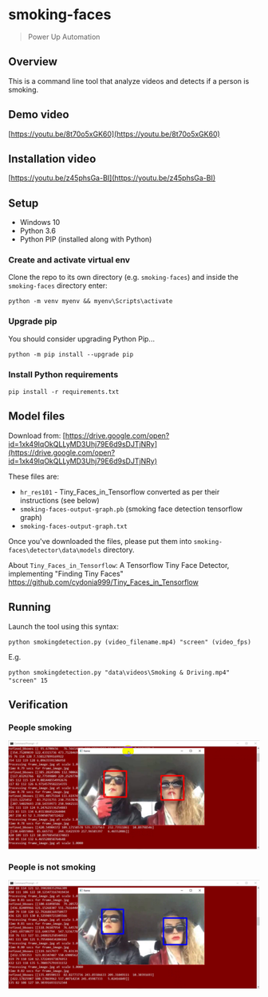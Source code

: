 # smoking-faces
> Power Up Automation

## Overview

This is a command line tool that analyze videos and detects if a person is smoking.

## Demo video

[https://youtu.be/8t70o5xGK60](https://youtu.be/8t70o5xGK60)

## Installation video

[https://youtu.be/z45phsGa-BI](https://youtu.be/z45phsGa-BI)

## Setup

- Windows 10
- Python 3.6
- Python PIP (installed along with Python)

### Create and activate virtual env

Clone the repo to its own directory (e.g. `smoking-faces`) and inside the `smoking-faces` directory enter:

    python -m venv myenv && myenv\Scripts\activate

### Upgrade pip

You should consider upgrading Python Pip... 

    python -m pip install --upgrade pip

### Install Python requirements

    pip install -r requirements.txt

## Model files

Download from: [https://drive.google.com/open?id=1xk49IqOkQLLyMD3Uhj79E6d9sDJTjNRy](https://drive.google.com/open?id=1xk49IqOkQLLyMD3Uhj79E6d9sDJTjNRy)

These files are:

- `hr_res101` - Tiny_Faces_in_Tensorflow converted as per their instructions (see below)
- `smoking-faces-output-graph.pb` (smoking face detection tensorflow graph)
- `smoking-faces-output-graph.txt`

Once you've downloaded the files, please put them into `smoking-faces\detector\data\models` directory.

About `Tiny_Faces_in_Tensorflow`: A Tensorflow Tiny Face Detector, implementing "Finding Tiny Faces" https://github.com/cydonia999/Tiny_Faces_in_Tensorflow

## Running

Launch the tool using this syntax:

    python smokingdetection.py (video_filename.mp4) "screen" (video_fps)

E.g.

    python smokingdetection.py "data\videos\Smoking & Driving.mp4" "screen" 15

## Verification

### People smoking

<img src="doc/vlcsnap-2018-08-28-11h28m41s402.png">

### People is not smoking

<img src="doc/vlcsnap-2018-08-28-11h29m33s930.png">
